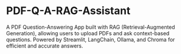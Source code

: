 # PDF-Q-A-RAG-Assistant
A PDF Question-Answering App built with RAG (Retrieval-Augmented Generation), allowing users to upload PDFs and ask context-based questions. Powered by Streamlit, LangChain, Ollama, and Chroma for efficient and accurate answers.
